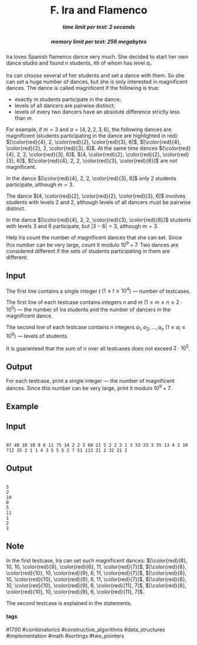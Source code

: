 <h1 style='text-align: center;'> F. Ira and Flamenco</h1>

<h5 style='text-align: center;'>time limit per test: 2 seconds</h5>
<h5 style='text-align: center;'>memory limit per test: 256 megabytes</h5>

Ira loves Spanish flamenco dance very much. She decided to start her own dance studio and found $n$ students, $i$th of whom has level $a_i$.

Ira can choose several of her students and set a dance with them. So she can set a huge number of dances, but she is only interested in magnificent dances. The dance is called magnificent if the following is true: 

* exactly $m$ students participate in the dance;
* levels of all dancers are pairwise distinct;
* levels of every two dancers have an absolute difference strictly less than $m$.

For example, if $m = 3$ and $a = [4, 2, 2, 3, 6]$, the following dances are magnificent (students participating in the dance are highlighted in red): $[\color{red}{4}, 2, \color{red}{2}, \color{red}{3}, 6]$, $[\color{red}{4}, \color{red}{2}, 2, \color{red}{3}, 6]$. At the same time dances $[\color{red}{4}, 2, 2, \color{red}{3}, 6]$, $[4, \color{red}{2}, \color{red}{2}, \color{red}{3}, 6]$, $[\color{red}{4}, 2, 2, \color{red}{3}, \color{red}{6}]$ are not magnificent.

In the dance $[\color{red}{4}, 2, 2, \color{red}{3}, 6]$ only $2$ students participate, although $m = 3$.

The dance $[4, \color{red}{2}, \color{red}{2}, \color{red}{3}, 6]$ involves students with levels $2$ and $2$, although levels of all dancers must be pairwise distinct.

In the dance $[\color{red}{4}, 2, 2, \color{red}{3}, \color{red}{6}]$ students with levels $3$ and $6$ participate, but $|3 - 6| = 3$, although $m = 3$.

Help Ira count the number of magnificent dances that she can set. Since this number can be very large, count it modulo $10^9 + 7$. Two dances are considered different if the sets of students participating in them are different.

## Input

The first line contains a single integer $t$ ($1 \le t \le 10^4$) — number of testcases.

The first line of each testcase contains integers $n$ and $m$ ($1 \le m \le n \le 2 \cdot 10^5$) — the number of Ira students and the number of dancers in the magnificent dance.

The second line of each testcase contains $n$ integers $a_1, a_2, \ldots, a_n$ ($1 \le a_i \le 10^9$) — levels of students.

It is guaranteed that the sum of $n$ over all testcases does not exceed $2 \cdot 10^5$.

## Output

For each testcase, print a single integer — the number of magnificent dances. Since this number can be very large, print it modulo $10^9 + 7$.

## Example

## Input


```

97 48 10 10 9 6 11 75 34 2 2 3 68 21 5 2 2 3 1 3 33 33 3 35 13 4 3 10 712 35 2 1 1 4 3 5 5 5 2 7 51 113 21 2 32 21 2
```
## Output


```

5
2
10
0
5
11
1
2
1

```
## Note

In the first testcase, Ira can set such magnificent dances: $[\color{red}{8}, 10, 10, \color{red}{9}, \color{red}{6}, 11, \color{red}{7}]$, $[\color{red}{8}, \color{red}{10}, 10, \color{red}{9}, 6, 11, \color{red}{7}]$, $[\color{red}{8}, 10, \color{red}{10}, \color{red}{9}, 6, 11, \color{red}{7}]$, $[\color{red}{8}, 10, \color{red}{10}, \color{red}{9}, 6, \color{red}{11}, 7]$, $[\color{red}{8}, \color{red}{10}, 10, \color{red}{9}, 6, \color{red}{11}, 7]$.

The second testcase is explained in the statements.



#### tags 

#1700 #combinatorics #constructive_algorithms #data_structures #implementation #math #sortings #two_pointers 